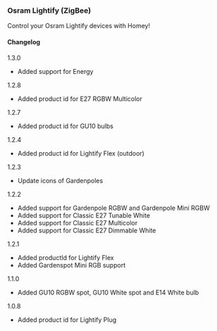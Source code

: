 ### Osram Lightify (ZigBee)

Control your Osram Lightify devices with Homey!

#### Changelog
1.3.0
- Added support for Energy

1.2.8
- Added product id for E27 RGBW Multicolor

1.2.7
- Added product id for GU10 bulbs

1.2.4
- Added product id for Lightify Flex (outdoor)

1.2.3
- Update icons of Gardenpoles

1.2.2
- Added support for Gardenpole RGBW and Gardenpole Mini RGBW
- Added support for Classic E27 Tunable White
- Added support for Classic E27 Multicolor
- Added support for Classic E27 Dimmable White

1.2.1
- Added productId for Lightify Flex
- Added Gardenspot Mini RGB support

1.1.0
- Added GU10 RGBW spot, GU10 White spot and E14 White bulb

1.0.8
- Added product id for Lightify Plug
